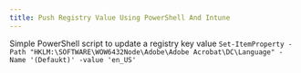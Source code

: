 ```yaml
---
title: Push Registry Value Using PowerShell And Intune
---
```


Simple PowerShell script to update a registry key value 
````Set-ItemProperty -Path "HKLM:\SOFTWARE\WOW6432Node\Adobe\Adobe Acrobat\DC\Language" -Name '(Defaukt)' -value 'en_US' ````

